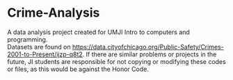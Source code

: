 # Crime-Analysis
A data analysis project created for UMJI Intro to computers and programming.  
Datasets are found on https://data.cityofchicago.org/Public-Safety/Crimes-2001-to-Present/ijzp-q8t2.
If there are similar problems or projects in the future, JI students are responsible for not copying or modifying these codes or files, as this would be against the Honor Code.
